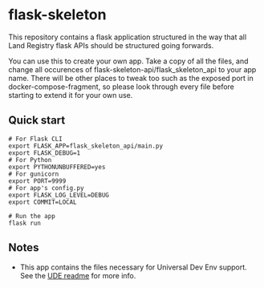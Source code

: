 # flask-skeleton

This repository contains a flask application structured in the way that all
Land Registry flask APIs should be structured going forwards.

You can use this to create your own app.
Take a copy of all the files, and change all occurences of flask-skeleton-api/flask_skeleton_api to your app name. There will be other places to tweak too such as the exposed port in docker-compose-fragment, so please look through every file before starting to extend it for your own use. 

## Quick start

```shell
# For Flask CLI
export FLASK_APP=flask_skeleton_api/main.py
export FLASK_DEBUG=1
# For Python
export PYTHONUNBUFFERED=yes
# For gunicorn
export PORT=9999
# For app's config.py
export FLASK_LOG_LEVEL=DEBUG
export COMMIT=LOCAL

# Run the app
flask run
```

## Notes

* This app contains the files necessary for Universal Dev Env support. See the [UDE readme](http://192.168.249.38/common/dev-env#tab-readme) for more info.


